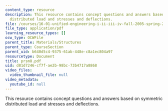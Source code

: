 ```yaml
---
content_type: resource
description: This resource contains concept questions and answers based on symmetric
  distributed load and stresses and deflections.
file: /courses/16-01-unified-engineering-i-ii-iii-iv-fall-2005-spring-2006/d81d7246cf7fae2b98bc73b4717a8868_prsm8.pdf
file_type: application/pdf
learning_resource_types: []
ocw_type: OCWFile
parent_title: Materials/Structures
parent_type: CourseSection
parent_uid: b640d5c4-9375-61ab-448e-c8a1ec804a97
resourcetype: Document
title: prsm8.pdf
uid: d81d7246-cf7f-ae2b-98bc-73b4717a8868
video_files:
  video_thumbnail_file: null
video_metadata:
  youtube_id: null
---
```

This resource contains concept questions and answers based on symmetric distributed load and stresses and deflections.

